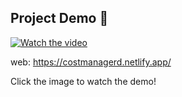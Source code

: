 ## Project Demo 🎥  

[![Watch the video](https://img.youtube.com/vi/ee_v4mjyF58/0.jpg)](https://www.youtube.com/watch?v=ee_v4mjyF58)  

web: https://costmanagerd.netlify.app/

Click the image to watch the demo!
